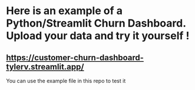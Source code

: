 # Here is an example of a Python/Streamlit Churn Dashboard. Upload your data and try it yourself !

## https://customer-churn-dashboard-tylerv.streamlit.app/

You can use the example file in this repo to test it 
